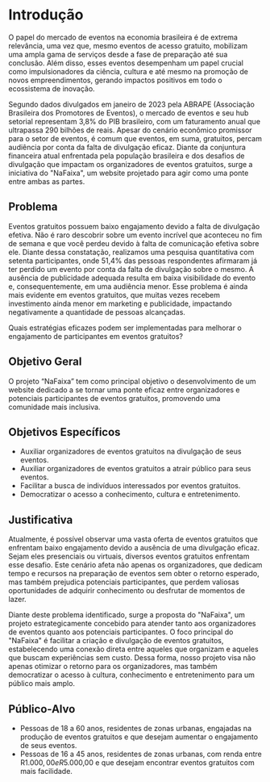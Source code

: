 # Introdução

O papel do mercado de eventos na economia brasileira é de extrema relevância, uma vez que, mesmo eventos de acesso gratuito, mobilizam uma ampla gama de serviços desde a fase de preparação até sua conclusão. Além disso, esses eventos desempenham um papel crucial como impulsionadores da ciência, cultura e até mesmo na promoção de novos empreendimentos, gerando impactos positivos em todo o ecossistema de inovação. 

Segundo dados divulgados em janeiro de 2023 pela ABRAPE (Associação Brasileira dos Promotores de Eventos), o mercado de eventos e seu hub setorial representam 3,8% do PIB brasileiro, com um faturamento anual que ultrapassa 290 bilhões de reais. Apesar do cenário econômico promissor para o setor de eventos, é comum que eventos, em suma, gratuitos, percam audiência por conta da falta de divulgação eficaz. Diante da conjuntura financeira atual enfrentada pela população brasileira e dos desafios de divulgação que impactam os organizadores de eventos gratuitos, surge a iniciativa do "NaFaixa", um website projetado para agir como uma ponte entre ambas as partes.


## Problema

Eventos gratuitos possuem baixo engajamento devido a falta de divulgação efetiva. Não é raro descobrir sobre um evento incrível que aconteceu no fim de semana e que você perdeu devido à falta de comunicação efetiva sobre ele. Diante dessa constatação, realizamos uma pesquisa quantitativa com setenta participantes, onde 51,4% das pessoas respondentes afirmaram já ter perdido um evento por conta da falta de divulgação sobre o mesmo. A ausência de publicidade adequada resulta em baixa visibilidade do evento e, consequentemente, em uma audiência menor. Esse problema é ainda mais evidente em eventos gratuitos, que muitas vezes recebem investimento ainda menor em marketing e publicidade, impactando negativamente a quantidade de pessoas alcançadas.

Quais estratégias eficazes podem ser implementadas para melhorar o engajamento de
participantes em eventos gratuitos?


## Objetivo Geral

O projeto “NaFaixa” tem como principal objetivo o desenvolvimento de um website dedicado a se tornar uma ponte eficaz entre organizadores e potenciais participantes de eventos gratuitos, promovendo uma comunidade mais inclusiva.


## Objetivos Específicos

- Auxiliar organizadores de eventos gratuitos na divulgação de seus eventos.
- Auxiliar organizadores de eventos gratuitos a atrair público para seus eventos.
- Facilitar a busca de indivíduos interessados por eventos gratuitos.
- Democratizar o acesso a conhecimento, cultura e entretenimento.
 

## Justificativa

Atualmente, é possível observar uma vasta oferta de eventos gratuitos que enfrentam baixo engajamento devido a ausência de uma divulgação eficaz. Sejam eles presenciais ou virtuais, diversos eventos gratuitos enfrentam esse desafio. Este cenário afeta não apenas os organizadores, que dedicam tempo e recursos na preparação de eventos sem obter o retorno esperado, mas também prejudica potenciais participantes, que perdem valiosas oportunidades de adquirir conhecimento ou desfrutar de momentos de lazer. 

Diante deste problema identificado, surge a proposta do "NaFaixa", um projeto estrategicamente concebido para atender tanto aos organizadores de eventos quanto aos potenciais participantes. O foco principal do "NaFaixa" é facilitar a criação e divulgação de eventos gratuitos, estabelecendo uma conexão direta entre aqueles que organizam e aqueles que buscam experiências sem custo. Dessa forma, nosso projeto visa não apenas otimizar o retorno para os organizadores, mas também democratizar o acesso à cultura, conhecimento e entretenimento para um público mais amplo.


## Público-Alvo 

- Pessoas de 18 a 60 anos, residentes de zonas urbanas, engajadas na produção de eventos gratuitos e que desejam aumentar o engajamento de seus eventos.
- Pessoas de 16 a 45 anos, residentes de zonas urbanas, com renda entre R$1.000,00 e R$5.000,00 e que desejam encontrar eventos gratuitos com mais facilidade.

